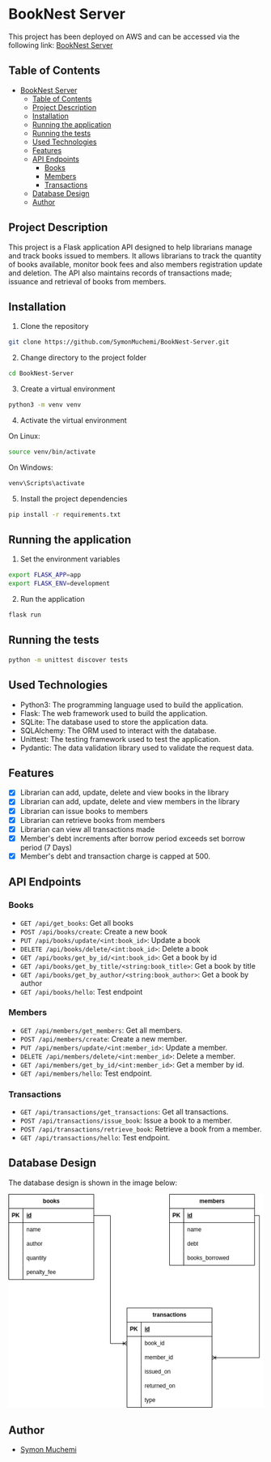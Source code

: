 # BookNest Server
This project has been deployed on AWS and can be accessed via the following link: [BookNest Server](https://booknest-api.symonmuchemi.com/)

## Table of Contents

- [BookNest Server](#booknest-server)
  - [Table of Contents](#table-of-contents)
  - [Project Description](#project-description)
  - [Installation](#installation)
  - [Running the application](#running-the-application)
  - [Running the tests](#running-the-tests)
  - [Used Technologies](#used-technologies)
  - [Features](#features)
  - [API Endpoints](#api-endpoints)
    - [Books](#books)
    - [Members](#members)
    - [Transactions](#transactions)
  - [Database Design](#database-design)
  - [Author](#author)

## Project Description

This project is a Flask application API designed to help librarians manage and track books issued to members. It allows librarians to track the quantity of books available, monitor book fees and also members registration update and deletion. The API also maintains records of transactions made; issuance and retrieval of books from members.

## Installation

1. Clone the repository

```bash
git clone https://github.com/SymonMuchemi/BookNest-Server.git
```

2. Change directory to the project folder

```bash
cd BookNest-Server
```

3. Create a virtual environment

```bash
python3 -m venv venv
```

4. Activate the virtual environment

On Linux:

```bash
source venv/bin/activate
```

On Windows:

```bash
venv\Scripts\activate
```

5. Install the project dependencies

```bash
pip install -r requirements.txt
```

## Running the application

1. Set the environment variables

```bash
export FLASK_APP=app
export FLASK_ENV=development
```

2. Run the application

```bash
flask run
```

## Running the tests

```bash
python -m unittest discover tests
```

## Used Technologies

- Python3: The programming language used to build the application.
- Flask: The web framework used to build the application.
- SQLite: The database used to store the application data.
- SQLAlchemy: The ORM used to interact with the database.
- Unittest: The testing framework used to test the application.
- Pydantic: The data validation library used to validate the request data.

## Features

- [x] Librarian can add, update, delete and view books in the library
- [x] Librarian can add, update, delete and view members in the library
- [x] Librarian can issue books to members
- [x] Librarian can retrieve books from members
- [x] Librarian can view all transactions made
- [x] Member's debt increments after borrow period exceeds set borrow period (7 Days)
- [x] Member's debt and transaction charge is capped at 500.

## API Endpoints

### Books

- `GET /api/get_books`: Get all books
- `POST /api/books/create`: Create a new book
- `PUT /api/books/update/<int:book_id>`: Update a book
- `DELETE /api/books/delete/<int:book_id>`: Delete a book
- `GET /api/books/get_by_id/<int:book_id>`: Get a book by id
- `GET /api/books/get_by_title/<string:book_title>`: Get a book by title
- `GET /api/books/get_by_author/<string:book_author>`: Get a book by author
- `GET /api/books/hello`: Test endpoint

### Members

- `GET /api/members/get_members`: Get all members.
- `POST /api/members/create`: Create a new member.
- `PUT /api/members/update/<int:member_id>`: Update a member.
- `DELETE /api/members/delete/<int:member_id>`: Delete a member.
- `GET /api/members/get_by_id/<int:member_id>`: Get a member by id.
- `GET /api/members/hello`: Test endpoint.

### Transactions

- `GET /api/transactions/get_transactions`: Get all transactions.
- `POST /api/transactions/issue_book`: Issue a book to a member.
- `POST /api/transactions/retrieve_book`: Retrieve a book from a member.
- `GET /api/transactions/hello`: Test endpoint.

## Database Design

The database design is shown in the image below:

![Database design](./db-design.png)

## Author

- [Symon Muchemi](https://github.com/symonmuchemi)
